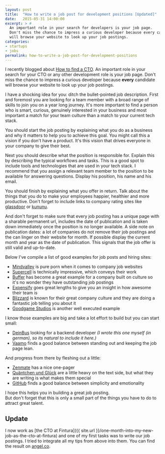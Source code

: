 ```yaml
---
layout: post
title:  "How to write a job post for development positions [Updated]"
date:   2015-05-31 14:00:00
excerpt: > #
  An important role in your search for developers is your job page. 
  Don't miss the chance to impress a curious developer because every candidate 
  will browse your website to look up your job postings.
categories:
- startups
- jobs
permalink: how-to-write-a-job-post-for-development-positions
---
```


I recently blogged about [How to find a CTO](http://blog.coderbyheart.com/how-to-find-a-cto/). An important role in your search for your CTO or any other development role is your job page. Don't miss the chance to impress a curious developer because **every** candidate will browse your website to look up your job postings.

I have a shocking idea for you: ditch the bullet-pointed job description. First and foremost you are looking for a team member with a broad range of skills to join you on a year long journey. It's more important to find a person who is smart, curious, genuinely interested in your business and most important a match for your team culture than a match to your current tech stack.

You should start the job posting by explaining what you do as a business and why it matters to help you to achieve this goal. You might call this a vision if you don't have a product. It's this vision that drives everyone in your company to give their best.

Next you should describe what the position is responsible for. Explain this by describing the typical workflows and tasks. This is a good spot to include tools and technologies that are used in your tech stack. I recommend that you assign a relevant team member to the position to be available for answering questions. Display his position, his name and his email.

You should finish by explaining what you offer in return. Talk about the things that you do to make your employees happier, healthier and more productive. Don't forget to include links to company rating sites like [glassdoor](http://glassdoor.com) or [kununu](http://www.kununu.com/).

And don't forget to make sure that every job posting has a unique page with a sharable permanent url, includes the date of publication and is taken down immediately once the position is no longer available. A side note on publication dates: a lot of companies do not remove their job postings and the can linger on their website for month. If possible display the current month and year as the date of publication. This signals that the job offer is still valid and up-to-date.

Below I've compile a list of good examples for job posts and hiring sites:

 - [Mindvalley](http://www.mindvalley.com/careers) is pure porn when it comes to company job websites
 - [Supercell](http://supercell.com/en/careers/) is technically impressive, which conveys their work
 - [Buffer](https://bufferapp.com/journey/back-end-developer) has become a great example for a company built on culture so it's no wonder they have outstanding job postings
 - [Expensify](http://we.are.expensify.com/) goes great lengths to give you an insight in how awesome their team is
 - [Blizzard](http://eu.blizzard.com/de-de/company/careers/culture.html) is known for their great company culture and they are doing a fantastic job telling you about it
 - [Goodgame Studios](http://www.goodgamestudios.com/de/karriere/karriere-bei-goodgame/) is another well executed example

I know those examples are big and take a lot effort to build but you can start small: 

- [DeinBus](http://mach.deinbus.de/besser/) looking for a backend developer *(I wrote this one myself (in german), so its natural to include it here.)*
- [Vaamo](http://codecraft.vaamo.de/jobs/) finds a good balance between standing out and keeping the job page lean.

And progress from there by fleshing out a little:

- [Zenmate](https://zenmate.com/jobs/) has a nice one-pager
- [Quäntchen und Glück](https://www.qundg.de/jobs/) are a little heavy on the text side, but what they are writing is what makes them special
- [GitHub](https://github.com/about/jobs) finds a good balance between simplicity and emotionality

I hope this helps you in building a great job posting.  
But don't forget that this is only a small part of the things you have to do to attract great talent.

## Update

I now work as [the CTO at Fintura]({{ site.url }}/one-month-into-my-new-job-as-the-cto-at-fintura) and one of my first tasks was to write our job postings. I tried to integrate all my tips from above into them. You can find the result on [angel.co](https://angel.co/fintura/jobs).
